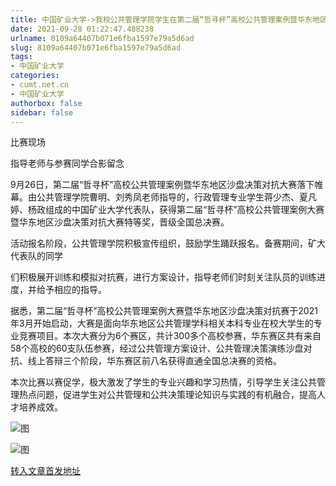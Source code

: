 ```yaml
---
title: 中国矿业大学->我校公共管理学院学生在第二届“哲寻杯”高校公共管理案例暨华东地区沙盘决策对抗大赛荣获特等奖 | cumt.net.cn
date: 2021-09-28 01:22:47.488238
urlname: 8109a64407b071e6fba1597e79a5d6ad
slug: 8109a64407b071e6fba1597e79a5d6ad
tags: 
- 中国矿业大学
categories:
- cumt.net.cn
- 中国矿业大学
authorbox: false
sidebar: false
---
```

比赛现场

指导老师与参赛同学合影留念

9月26日，第二届“哲寻杯”高校公共管理案例暨华东地区沙盘决策对抗大赛落下帷幕。由公共管理学院曹明、刘秀凤老师指导的，行政管理专业学生蒋少杰、夏凡婷、杨政组成的中国矿业大学代表队，获得第二届“哲寻杯”高校公共管理案例大赛暨华东地区沙盘决策对抗大赛特等奖，晋级全国总决赛。

活动报名阶段，公共管理学院积极宣传组织，鼓励学生踊跃报名。备赛期间，矿大代表队的同学
<!--more-->
们积极展开训练和模拟对抗赛，进行方案设计，指导老师们时刻关注队员的训练进度，并给予相应的指导。

据悉，第二届“哲寻杯”高校公共管理案例大赛暨华东地区沙盘决策对抗赛于2021年3月开始启动，大赛是面向华东地区公共管理学科相关本科专业在校大学生的专业竞赛项目。本次大赛分为6个赛区，共计300多个高校参赛，华东赛区共有来自58个高校的60支队伍参赛，经过公共管理方案设计、公共管理决策演练沙盘对抗、线上答辩三个阶段，华东赛区前八名获得直通全国总决赛的资格。

本次比赛以赛促学，极大激发了学生的专业兴趣和学习热情，引导学生关注公共管理热点问题，促进学生对公共管理和公共决策理论知识与实践的有机融合，提高人才培养成效。

![图](http://xwzx.cumt.edu.cn/_upload/article/images/45/6c/750bac0946febb95b9e0c6bd3b56/bcd1a08c-99e2-4540-a71a-51288e90f544.png)

![图](http://xwzx.cumt.edu.cn/_upload/article/images/45/6c/750bac0946febb95b9e0c6bd3b56/f9efe00f-e29f-4085-83f0-f05eb4de912c.png)

[转入文章首发地址](http://xwzx.cumt.edu.cn/46/26/c523a607782/page.htm)